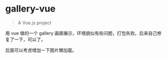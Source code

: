 # gallery-vue

> A Vue.js project

用 vue 做的一个 gallery 画廊展示，环境貌似有些问题，打包失败。后来自己修复了一下，可以了。

后面可以考虑增加一下图片懒加载。
